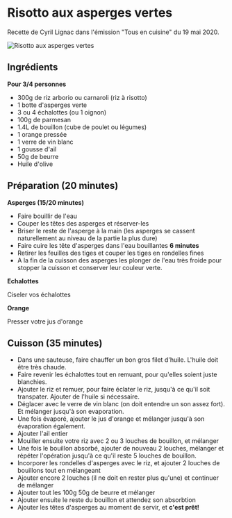 # Risotto aux asperges vertes

Recette de Cyril Lignac dans l'émission "Tous en cuisine" du 19 mai 2020.

![Risotto aux asperges vertes](https://pbs.twimg.com/media/EYYfv93XsAAjj2-?format=jpg&name=4096x4096)

## Ingrédients

**Pour 3/4 personnes**

- 300g de riz arborio ou carnaroli (riz à risotto)
- 1 botte d'asperges verte
- 3 ou 4 échalottes (ou 1 oignon)
- 100g de parmesan
- 1.4L de bouillon (cube de poulet ou légumes)
- 1 orange pressée
- 1 verre de vin blanc
- 1 gousse d'ail
- 50g de beurre
- Huile d'olive

## Préparation (20 minutes)

**Asperges (15/20 minutes)**

- Faire bouillir de l'eau
- Couper les têtes des asperges et réserver-les
- Briser le reste de l'asperge à la main (les asperges se cassent naturellement au niveau de la partie la plus dure)
- Faire cuire les tête d'asperges dans l'eau bouillantes **6 minutes**
- Retirer les feuilles des tiges et couper les tiges en rondelles fines
- A la fin de la cuisson des asperges les plonger de l'eau très froide pour stopper la cuisson et conserver leur couleur verte.

**Echalottes**

Ciseler vos échalottes

**Orange**

Presser votre jus d'orange


## Cuisson (35 minutes)

- Dans une sauteuse, faire chauffer un bon gros filet d'huile. L'huile doit être très chaude.
- Faire revenir les échalottes tout en remuant, pour qu'elles soient juste blanchies.
- Ajouter le riz et remuer, pour faire éclater le riz, jusqu'à ce qu'il soit transpater. Ajouter de l'huile si nécessaire.
- Déglacer avec le verre de vin blanc (on doit entendre un son assez fort). Et mélanger jusqu'à son evaporation.
- Une fois évaporé, ajouter le jus d'orange et mélanger jusqu'à son évaporation également.
- Ajouter l'ail entier
- Mouiller ensuite votre riz avec 2 ou 3 louches de bouillon, et mélanger
- Une fois le bouillon absorbé, ajouter de nouveau 2 louches, mélanger et répéter l'opération jusqu'à ce qu'il reste 5 louches de bouillon.
- Incorporer les rondelles d'asperges avec le riz, et ajouter 2 louches de bouillons tout en mélangeant
- Ajouter encore 2 louches (il ne doit en rester plus qu'une) et continuer de mélanger
- Ajouter tout les 100g 50g de beurre et mélanger
- Ajouter ensuite le reste du bouillon et attendez son absorbtion
- Ajouter les têtes d'asperges au moment de servir, et **c'est prêt!**

